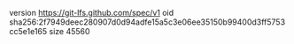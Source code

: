 version https://git-lfs.github.com/spec/v1
oid sha256:2f7949deec280907d0d94adfe15a5c3e06ee35150b99400d3ff5753cc5e1e165
size 45560
